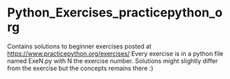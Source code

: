 # Python_Exercises_practicepython_org
Contains solutions to beginner exercises posted at https://www.practicepython.org/exercises/
Every exercise is in a python file named ExeN.py with N the exercise number. Solutions might slightly differ from the exercise but the concepts remains there :)

